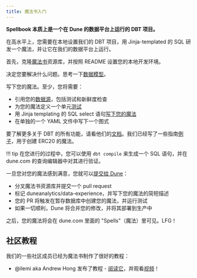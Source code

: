 ```yaml
---
title: 魔法书入门
---
```


**Spellbook 本质上是一个在 Dune 的数据平台上运行的 DBT 项目。**

在高水平上，您需要在本地设置我们的 DBT 项目，用 Jinja-templated 的 SQL 研发一个魔法，并让它在我们的数据平台上运行。

首先，克隆[魔法书](https://github.com/duneanalytics/spellbook/)资源库，并按照 README 设置您的本地开发环境。

决定您要解决什么问题。思考一下[数据模型](data-modelling.md)。

写下您的魔法。至少，您将需要：

- 引用您的[数据源](data-sources.md)，包括测试和新鲜度检查
- 为您的魔法定义一个单元[测试](tests.md)
- 用 Jinja templating 的 SQL select 语句[写下您的魔法](spells.md)
- 在单独的一个 YAML 文件中写下一个图式

要了解更多关于 DBT 的所有功能，请看他们的[文档](https://docs.getdbt.com/docs/introduction)。我们已经写了一些指南[例子](../examples/index.md)，用于创建 ERC20 的魔法。

!!! tip
    在您进行的过程中，您可以使用 `dbt compile` 来生成一个 SQL 语句，并在 dune.com 的查询编辑器中对其进行验证。

一旦您对您的魔法感到满意，您就可以[提交给 Dune](submissions.md)：

- 分叉魔法书资源库并提交一个 pull request
- 标记 duneanalytics/data-experience，并写下您的魔法的简短描述
- 您的 PR 将触发在暂存数据库中创建您的魔法，并运行测试
- 如果一切顺利，Dune 将合并您的修改，并将其部署到生产中

之后，您的魔法将会在 dune.com 里面的 "Spells"（魔法）里可见。LFG！


## 社区教程

我们的一些社区成员已经为魔法书制作了很好的教程：

- @ilemi aka Andrew Hong 发布了教程 - [阅读它](https://ath.mirror.xyz/K-S_Mwhj7osTBqN-AOWbCmfNn9TZViEkzICCmK-oObM)，并观看[视频](https://www.youtube.com/watch?v=7zReSzVdV2s)！
